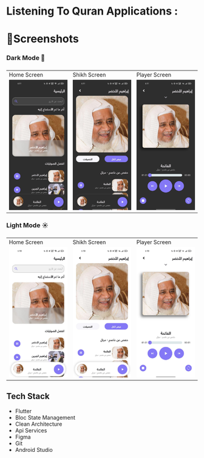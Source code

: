 <h1 align="left">Listening To Quran Applications :</h1>

###

<h1 align="left">📱Screenshots</h1>

<h3 align="left">Dark Mode 🌙</h3>

###

<table>
  <tr>
    <td>Home Screen</td>
     <td>Shikh Screen</td>
     <td>Player Screen</td>
  </tr>
  <tr>
    <td><img src="https://github.com/saeedahmed725/astama_quran/blob/main/assets/screenshots/1%20dark.jpg?raw=true" ></td>
    <td><img src="https://github.com/saeedahmed725/astama_quran/blob/main/assets/screenshots/2%20dark.jpg?raw=true" ></td>
    <td><img src="https://github.com/saeedahmed725/astama_quran/blob/main/assets/screenshots/3%20dark.jpg?raw=true" ></td>
  </tr>
 </table>

<h3 align="left">Light Mode ☀️</h3>

###

<table>
  <tr>
    <td>Home Screen</td>
     <td>Shikh Screen</td>
     <td>Player Screen</td>
  </tr>
  <tr>
    <td><img src="https://github.com/saeedahmed725/astama_quran/blob/main/assets/screenshots/1%20light.jpg?raw=true"></td>
    <td><img src="https://github.com/saeedahmed725/astama_quran/blob/main/assets/screenshots/2%20light.jpg?raw=true"></td>
    <td><img src="https://github.com/saeedahmed725/astama_quran/blob/main/assets/screenshots/3%20light.jpg?raw=true"></td>
  </tr>
 </table>

###

<h2 align="left">Tech Stack</h2>

- Flutter
- Bloc State Management
- Clean Architecture
- Api Services 
- Figma
- Git
- Android Studio
